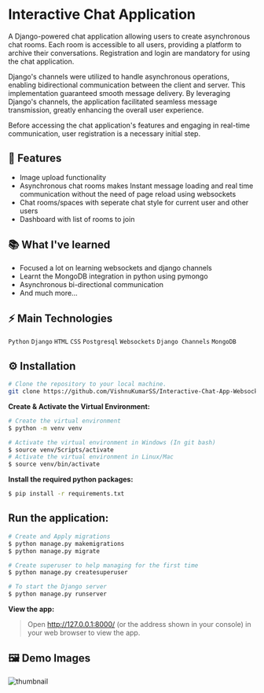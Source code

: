 # Interactive Chat Application
A Django-powered chat application allowing users to create asynchronous chat rooms. Each room is accessible to all users, providing a platform to archive their conversations. Registration and login are mandatory for using the chat application.

Django's channels were utilized to handle asynchronous operations, enabling bidirectional communication between the client and server. This implementation guaranteed smooth message delivery. By leveraging Django's channels, the application facilitated seamless message transmission, greatly enhancing the overall user experience.

Before accessing the chat application's features and engaging in real-time communication, user registration is a necessary initial step.

## 🚀 Features
- Image upload functionality
- Asynchronous chat rooms makes Instant message loading and real time communication without the need of page reload using websockets
- Chat rooms/spaces with seperate chat style for current user and other users
- Dashboard with list of rooms to join

## 📚 What I've learned
- Focused a lot on learning websockets and django channels
- Learnt the MongoDB integration in python using pymongo
- Asynchronous bi-directional communication
- And much more...


## ⚡ Main Technologies
<code>Python</code> <code>Django</code> <code>HTML</code> <code>CSS</code> <code>Postgresql</code> <code>Websockets</code> <code>Django Channels</code> <code>MongoDB</code>
## ⚙️ Installation
```bash
# Clone the repository to your local machine.
git clone https://github.com/VishnuKumarSS/Interactive-Chat-App-Websockets.git
```
**Create & Activate the Virtual Environment:**
```bash
# Create the virtual environment
$ python -m venv venv

# Activate the virtual environment in Windows (In git bash)
$ source venv/Scripts/activate
# Activate the virtual environment in Linux/Mac
$ source venv/bin/activate
```
**Install the required python packages:**
```bash
$ pip install -r requirements.txt
```
## Run the application:
```bash
# Create and Apply migrations
$ python manage.py makemigrations
$ python manage.py migrate

# Create superuser to help managing for the first time
$ python manage.py createsuperuser

# To start the Django server
$ python manage.py runserver
```
**View the app:**
> Open http://127.0.0.1:8000/ (or the address shown in your console) in your web browser to view the app.

## 🖼️ Demo Images
![thumbnail](https://github.com/VishnuKumarSS/Interactive-Chat-App-Websockets/assets/90044424/b5a162b3-b7d8-4bbd-98ec-3b664654f696)
